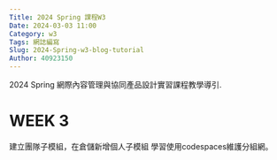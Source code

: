 ```yaml
---
Title: 2024 Spring 課程W3
Date: 2024-03-03 11:00
Category: w3
Tags: 網誌編寫
Slug: 2024-Spring-w3-blog-tutorial
Author: 40923150
---
```


2024 Spring 網際內容管理與協同產品設計實習課程教學導引.

<!-- PELICAN_END_SUMMARY -->

# WEEK 3
建立團隊子模組，在倉儲新增個人子模組
學習使用codespaces維護分組網。